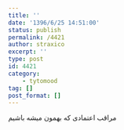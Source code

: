```yaml
---
title: ''
date: '1396/6/25 14:51:00'
status: publish
permalink: /4421
author: straxico
excerpt: ''
type: post
id: 4421
category:
    - tytomood
tag: []
post_format: []
---
```

مراقب اعتمادی که بهمون میشه باشیم